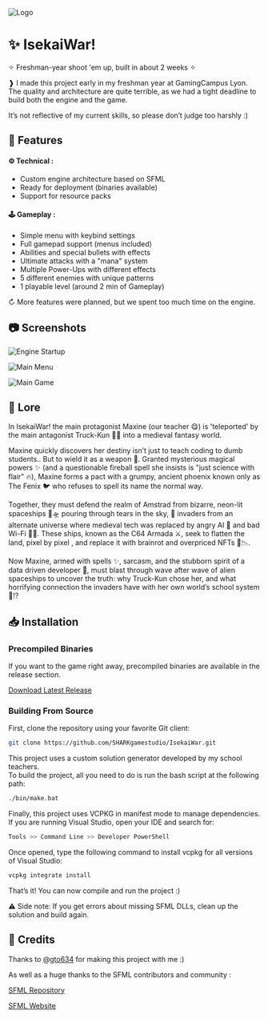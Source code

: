 ![Logo](https://i.ibb.co/fVq2m2DT/Isekai-War-Banner.png)

# ✨ IsekaiWar!

✧ Freshman-year shoot 'em up, built in about 2 weeks ✧

❱ I made this project early in my freshman year at GamingCampus Lyon.                
The quality and architecture are quite terrible, as we had a tight deadline to build both the engine and the game.

It’s not reflective of my current skills, so please don’t judge too harshly :)
## 🌌 Features

#### ⚙️ Technical :
- Custom engine architecture based on SFML
- Ready for deployment (binaries available)
- Support for resource packs
#### 🕹 Gameplay :
- Simple menu with keybind settings
- Full gamepad support (menus included)
- Abilities and special bullets with effects
- Ultimate attacks with a "mana" system
- Multiple Power-Ups with different effects
- 5 different enemies with unique patterns
- 1 playable level (around 2 min of Gameplay)

↻ More features were planned, but we spent too much time on the engine.
## 📷 Screenshots

![Engine Startup](https://i.ibb.co/xqXfNgp6/Engine-Startup.png)

![Main Menu](https://i.ibb.co/XZRLWCPB/Main-Menu.png)

![Main Game](https://i.ibb.co/RkwDQdw5/Main-Game.png)
## 🧾 Lore

In IsekaiWar! the main protagonist Maxine (our teacher 😋) is 'teleported' by the main antagonist Truck-Kun 🚚💥 into a medieval fantasy world.

Maxine quickly discovers her destiny isn’t just to teach coding to dumb students.. But to wield it as a weapon 📐. Granted mysterious magical powers ✨ (and a questionable fireball spell she insists is "just science with flair" 🔥), Maxine forms a pact with a grumpy, ancient phoenix known only as The Fenix 🐦‍ who refuses to spell its name the normal way.

Together, they must defend the realm of Amstrad from bizarre, neon-lit spaceships 🚀🛸 pouring through tears in the sky, 🌌 invaders from an alternate universe where medieval tech was replaced by angry AI 🤖 and bad Wi-Fi 📶💢. These ships, known as the C64 Armada ⚔️, seek to flatten the land, pixel by pixel , and replace it with brainrot and overpriced NFTs 💸📉.

Now Maxine, armed with spells ✨, sarcasm, and the stubborn spirit of a data driven developer 📝, must blast through wave after wave of alien spaceships to uncover the truth: why Truck-Kun chose her, and what horrifying connection the invaders have with her own world’s school system 🏫⁉️
## 📥 Installation

### Precompiled Binaries
If you want to the game right away, precompiled binaries are available in the release section.

[Download Latest Release](https://github.com/SHARKgamestudio/IsekaiWar/releases/tag/R0.16)


### Building From Source
First, clone the repository using your favorite Git client:
```bash
git clone https://github.com/SHARKgamestudio/IsekaiWar.git
```

This project uses a custom solution generator developed by my school teachers.        
To build the project, all you need to do is run the bash script at the following path:
```bash
./bin/make.bat
```

Finally, this project uses VCPKG in manifest mode to manage dependencies.        
If you are running Visual Studio, open your IDE and search for:        
```bash
Tools >> Command Line >> Developer PowerShell
```

Once opened, type the following command to install vcpkg for all versions of Visual Studio:
```bash
vcpkg integrate install
```

That’s it! You can now compile and run the project :)

⚠️ Side note: If you get errors about missing SFML DLLs, clean up the solution and build again.

## 💜 Credits

Thanks to [@gto634](https://github.com/gto634) for making this project with me :)

As well as a huge thanks to the SFML contributors and community :

[SFML Repository](https://github.com/SFML/SFML)

[SFML Website](https://www.sfml-dev.org/fr/)
